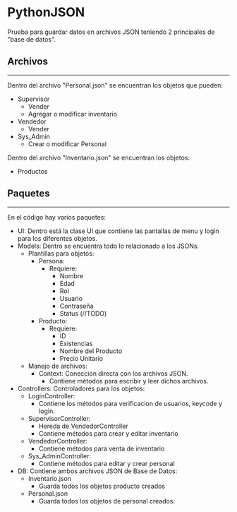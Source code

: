 # PythonJSON
Prueba para guardar datos en archivos JSON teniendo 2 principales de "base de datos".

## Archivos
------------
Dentro del archivo "Personal.json" se encuentran los objetos que pueden:
* Supervisor
    * Vender
    * Agregar o modificar inventario
* Vendedor
    * Vender
* Sys_Admin
    * Crear o modificar Personal
        
Dentro del archivo "Inventario.json" se encuentran los objetos:
* Productos

## Paquetes
------------
En el código hay varios paquetes:
* UI: Dentro está la clase UI que contiene las pantallas de menu y login para los diferentes objetos.
* Models: Dentro se encuentra todo lo relacionado a los JSONs.
    * Plantillas para objetos:
        * Persona:
            * Requiere:
                * Nombre
                * Edad
                * Rol
                * Usuario
                * Contraseña
                * Status (//TODO)
        * Producto: 
            * Requiere:
                * ID
                * Existencias
                * Nombre del Producto
                * Precio Unitario
    * Manejo de archivos:
        * Context: Conección directa con los archivos JSON.
            * Contiene métodos para escribir y leer dichos archivos.
* Controllers: Controladores para los objetos:
    * LoginController:
        * Contiene los métodos para verificacion de usuarios, keycode y login.
    * SupervisorController:
        * Hereda de VendedorController
        * Contiene métodos para crear y editar inventario
    * VendedorController:
        * Contiene métodos para venta de inventario
    * Sys_AdminController:
        * Contiene métodos para editar y crear personal
* DB: Contiene ambos archivos JSON de Base de Datos:
    * Inventario.json
        * Guarda todos los objetos producto creados
    * Personal.json
        * Guarda todos los objetos de personal creados.
